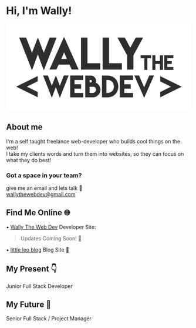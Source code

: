 # Hi, I'm Wally! 

![wally the web dev logo](img/dark-logo.png)

## About me 
I'm a self taught freelance web-developer who builds cool things on the web! <br>
I take my clients words and turn them into websites, so they can focus on what they do best! <br>

### Got a space in your team? 
give me an email and lets talk :email: <br>
wallythewebdev@gmail.com

## Find Me Online :globe_with_meridians:

:black_small_square: [Wally The Web Dev](http://wallythewebdev.com/)
Developer Site:<br>
> Updates Coming Soon! :hear_no_evil:<br>

:black_small_square: [little leo blog](http://littleleo.dev/)
Blog Site :page_with_curl:

## My Present :point_down:
Junior Full Stack Developer

## My Future :crystal_ball:
Senior Full Stack / Project Manager

